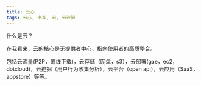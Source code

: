 ```yaml
---
title: 云心
tags: 云心, 书写, 云, 云计算
---
```



什么是云？

在我看来，云的核心是无提供者中心、指向使用者的高质整合。

包括云流量(P2P，离线下载)，云存储（网盘，s3），云部署(gae，ec2，dotcloud)，云挖掘（用户行为收集分析），云平台（open api），云应用（SaaS，appstore）等等。

